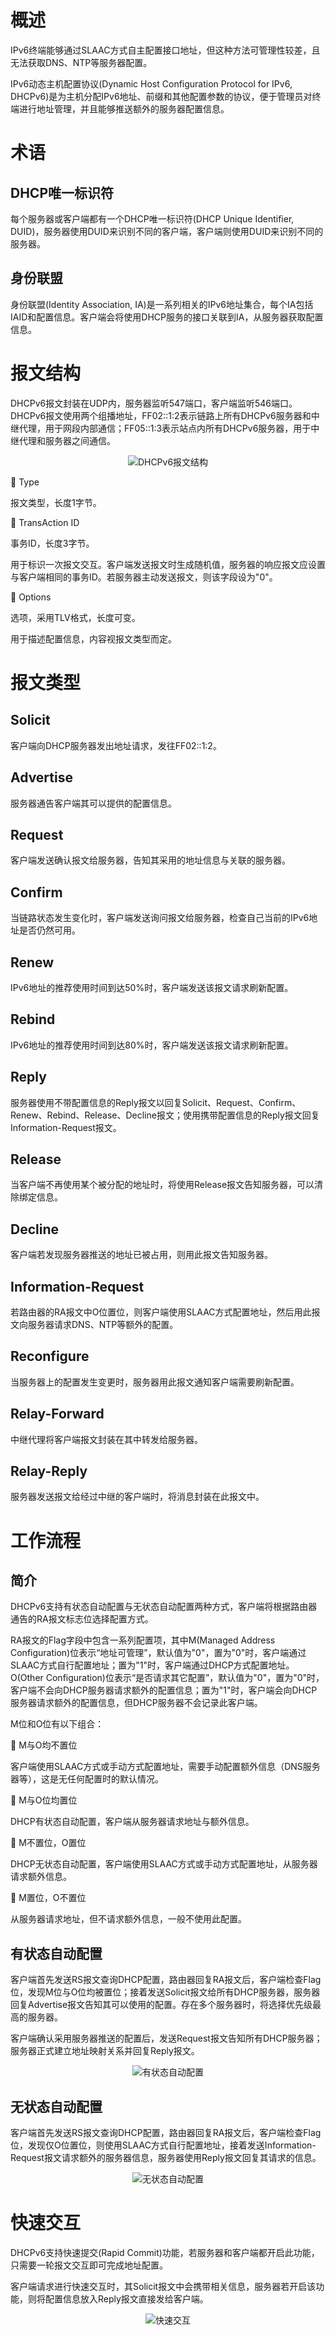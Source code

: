 # 概述
IPv6终端能够通过SLAAC方式自主配置接口地址，但这种方法可管理性较差，且无法获取DNS、NTP等服务器配置。

IPv6动态主机配置协议(Dynamic Host Configuration Protocol for IPv6, DHCPv6)是为主机分配IPv6地址、前缀和其他配置参数的协议，便于管理员对终端进行地址管理，并且能够推送额外的服务器配置信息。

# 术语
## DHCP唯一标识符
每个服务器或客户端都有一个DHCP唯一标识符(DHCP Unique Identifier, DUID)，服务器使用DUID来识别不同的客户端，客户端则使用DUID来识别不同的服务器。

## 身份联盟
身份联盟(Identity Association, IA)是一系列相关的IPv6地址集合，每个IA包括IAID和配置信息。客户端会将使用DHCP服务的接口关联到IA，从服务器获取配置信息。

# 报文结构
DHCPv6报文封装在UDP内，服务器监听547端口，客户端监听546端口。DHCPv6报文使用两个组播地址，FF02::1:2表示链路上所有DHCPv6服务器和中继代理，用于网段内部通信；FF05::1:3表示站点内所有DHCPv6服务器，用于中继代理和服务器之间通信。

<div align="center">

![DHCPv6报文结构](./Assets_DHCPv6/报文结构_DHCPv6报文结构.jpg)

</div>

🔷 Type

报文类型，长度1字节。

🔷 TransAction ID

事务ID，长度3字节。

用于标识一次报文交互。客户端发送报文时生成随机值，服务器的响应报文应设置与客户端相同的事务ID。若服务器主动发送报文，则该字段设为"0"。

🔷 Options

选项，采用TLV格式，长度可变。

用于描述配置信息，内容视报文类型而定。

# 报文类型
## Solicit
客户端向DHCP服务器发出地址请求，发往FF02::1:2。

## Advertise
服务器通告客户端其可以提供的配置信息。

## Request
客户端发送确认报文给服务器，告知其采用的地址信息与关联的服务器。

## Confirm
当链路状态发生变化时，客户端发送询问报文给服务器，检查自己当前的IPv6地址是否仍然可用。

## Renew
IPv6地址的推荐使用时间到达50%时，客户端发送该报文请求刷新配置。

## Rebind
IPv6地址的推荐使用时间到达80%时，客户端发送该报文请求刷新配置。

## Reply
服务器使用不带配置信息的Reply报文以回复Solicit、Request、Confirm、Renew、Rebind、Release、Decline报文；使用携带配置信息的Reply报文回复Information-Request报文。

## Release
当客户端不再使用某个被分配的地址时，将使用Release报文告知服务器，可以清除绑定信息。

## Decline
客户端若发现服务器推送的地址已被占用，则用此报文告知服务器。

## Information-Request
若路由器的RA报文中O位置位，则客户端使用SLAAC方式配置地址，然后用此报文向服务器请求DNS、NTP等额外的配置。

## Reconfigure
当服务器上的配置发生变更时，服务器用此报文通知客户端需要刷新配置。

## Relay-Forward
中继代理将客户端报文封装在其中转发给服务器。

## Relay-Reply
服务器发送报文给经过中继的客户端时，将消息封装在此报文中。

# 工作流程
## 简介
DHCPv6支持有状态自动配置与无状态自动配置两种方式，客户端将根据路由器通告的RA报文标志位选择配置方式。

RA报文的Flag字段中包含一系列配置项，其中M(Managed Address Configuration)位表示“地址可管理”，默认值为"0"，置为"0"时，客户端通过SLAAC方式自行配置地址；置为"1"时，客户端通过DHCP方式配置地址。O(Other Configuration)位表示“是否请求其它配置”，默认值为"0"，置为"0"时，客户端不会向DHCP服务器请求额外的配置信息；置为"1"时，客户端会向DHCP服务器请求额外的配置信息，但DHCP服务器不会记录此客户端。

M位和O位有以下组合：

🔷 M与O均不置位

客户端使用SLAAC方式或手动方式配置地址，需要手动配置额外信息（DNS服务器等），这是无任何配置时的默认情况。

🔷 M与O位均置位

DHCP有状态自动配置，客户端从服务器请求地址与额外信息。

🔷 M不置位，O置位

DHCP无状态自动配置，客户端使用SLAAC方式或手动方式配置地址，从服务器请求额外信息。

🔷 M置位，O不置位

从服务器请求地址，但不请求额外信息，一般不使用此配置。

## 有状态自动配置
客户端首先发送RS报文查询DHCP配置，路由器回复RA报文后，客户端检查Flag位，发现M位与O位均被置位；接着发送Solicit报文给所有DHCP服务器，服务器回复Advertise报文告知其可以使用的配置。存在多个服务器时，将选择优先级最高的服务器。

客户端确认采用服务器推送的配置后，发送Request报文告知所有DHCP服务器；服务器正式建立地址映射关系并回复Reply报文。

<div align="center">

![有状态自动配置](./Assets_DHCPv6/工作流程_有状态自动配置.jpg)

</div>

## 无状态自动配置
客户端首先发送RS报文查询DHCP配置，路由器回复RA报文后，客户端检查Flag位，发现仅O位置位，则使用SLAAC方式自行配置地址，接着发送Information-Request报文请求额外的服务器信息，服务器使用Reply报文回复其请求的信息。

<div align="center">

![无状态自动配置](./Assets_DHCPv6/工作流程_无状态自动配置.jpg)

</div>

# 快速交互
DHCPv6支持快速提交(Rapid Commit)功能，若服务器和客户端都开启此功能，只需要一轮报文交互即可完成地址配置。

客户端请求进行快速交互时，其Solicit报文中会携带相关信息，服务器若开启该功能，则将配置信息放入Reply报文直接发给客户端。

<div align="center">

![快速交互](./Assets_DHCPv6/快速交互_快速交互.jpg)

</div>


<!-- TODO
    • 创建地址池并配置相应信息
Cisco(config)#ipv6 dhcp pool [地址池名称]
Cisco(config-dhcpv6)#address prefix [前缀]/[前缀长度] lifetime [失效时间] [推荐时间]
Cisco(config-dhcpv6)#dns-server [DNS服务器地址]
IPv6中默认网关需要通过RA报文配置。
    • 在作为网关的接口上配置M位和O位
Cisco(config-if)#ipv6 nd managed-config-flag
Cisco(config-if)#ipv6 nd other-config-flag
    • 将地址池与接口关联
Cisco(config-if)#ipv6 dhcp server [地址池名称] {rapid-commit} {preference [优先级]}
rapid-commit：开启快速交互功能。
preference：设置服务器优先级。
                • 参数调整
    • 配置域名
Cisco(config-dhcpv6)#domain-name [域名]
    • 配置中继代理
Cisco(config-if)#ipv6 dhcp relay destination [DHCP服务器地址]
Cisco设备需要将地址池绑定到三层接口后才会监听547端口。
    • 清除DHCP绑定关系
Cisco#clear ipv6 dhcp binding *
                • 查询相关信息
    • 查看地址池配置
Cisco#show ipv6 dhcp pool
    • 查看接口关联的DHCP配置
Cisco#show ipv6 dhcp interface [接口ID]
    • 查看客户端与地址映射关系
Cisco#show ipv6 dhcp binding

-->
